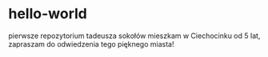 # hello-world
pierwsze repozytorium tadeusza sokołów
mieszkam w Ciechocinku od 5 lat, zapraszam do odwiedzenia
tego pięknego miasta!
